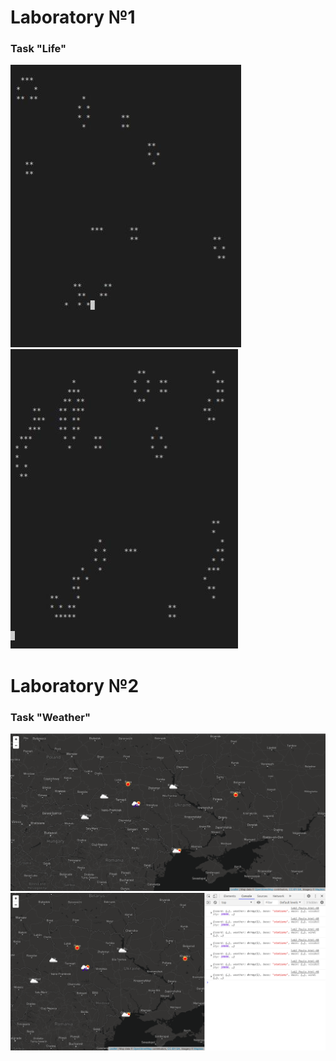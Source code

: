 # Laboratory №1
### Task "Life"
![alt text](Screen/lab1_1.jpg "Life")
![alt text](Screen/lab1_2.jpg "Life")
# Laboratory №2
### Task "Weather"
![alt text](Screen/lab2_1.png "Weather")
![alt text](Screen/lab2_2.png "Weather")
